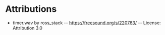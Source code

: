 # Attributions

- timer.wav by ross_stack -- https://freesound.org/s/220763/ -- License: Attribution 3.0

